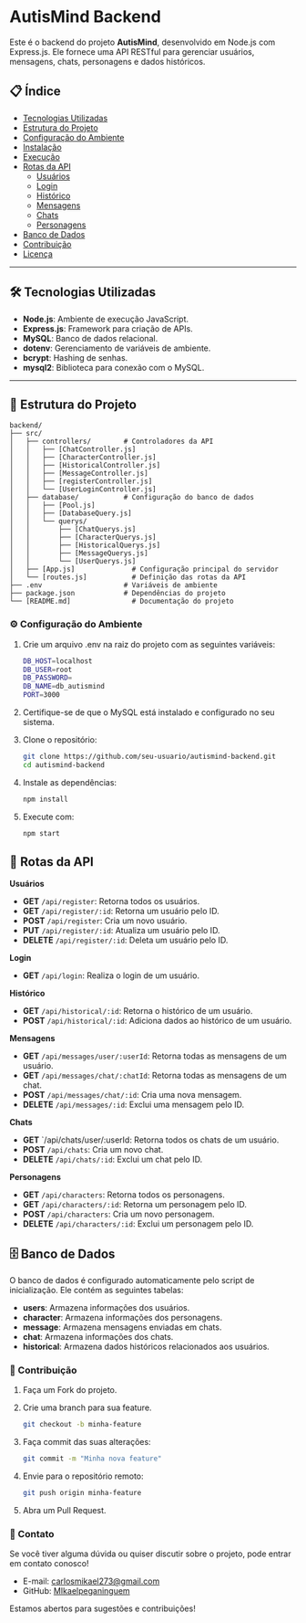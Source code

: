 # AutisMind Backend

Este é o backend do projeto **AutisMind**, desenvolvido em Node.js com Express.js. Ele fornece uma API RESTful para gerenciar usuários, mensagens, chats, personagens e dados históricos.

## 📋 Índice

- [Tecnologias Utilizadas](#tecnologias-utilizadas)
- [Estrutura do Projeto](#estrutura-do-projeto)
- [Configuração do Ambiente](#configuração-do-ambiente)
- [Instalação](#instalação)
- [Execução](#execução)
- [Rotas da API](#rotas-da-api)
  - [Usuários](#usuários)
  - [Login](#login)
  - [Histórico](#histórico)
  - [Mensagens](#mensagens)
  - [Chats](#chats)
  - [Personagens](#personagens)
- [Banco de Dados](#banco-de-dados)
- [Contribuição](#contribuição)
- [Licença](#licença)

---

## 🛠 Tecnologias Utilizadas

- **Node.js**: Ambiente de execução JavaScript.
- **Express.js**: Framework para criação de APIs.
- **MySQL**: Banco de dados relacional.
- **dotenv**: Gerenciamento de variáveis de ambiente.
- **bcrypt**: Hashing de senhas.
- **mysql2**: Biblioteca para conexão com o MySQL.

---

## 📂 Estrutura do Projeto

```plaintext
backend/
├── src/
│   ├── controllers/        # Controladores da API
│   │   ├── [ChatController.js]
│   │   ├── [CharacterController.js]
│   │   ├── [HistoricalController.js]
│   │   ├── [MessageController.js]
│   │   ├── [registerController.js]
│   │   └── [UserLoginController.js]
│   ├── database/           # Configuração do banco de dados
│   │   ├── [Pool.js]
│   │   ├── [DatabaseQuery.js]
│   │   └── querys/
│   │       ├── [ChatQuerys.js]
│   │       ├── [CharacterQuerys.js]
│   │       ├── [HistoricalQuerys.js]
│   │       ├── [MessageQuerys.js]
│   │       └── [UserQuerys.js]
│   ├── [App.js]              # Configuração principal do servidor
│   └── [routes.js]           # Definição das rotas da API
├── .env                    # Variáveis de ambiente
├── package.json            # Dependências do projeto
└── [README.md]               # Documentação do projeto
```


### ⚙️ Configuração do Ambiente

1. Crie um arquivo .env na raiz do projeto com as seguintes variáveis:

    ```bash
    DB_HOST=localhost
    DB_USER=root
    DB_PASSWORD=
    DB_NAME=db_autismind
    PORT=3000
    ```

2. Certifique-se de que o MySQL está instalado e configurado no seu sistema.

3. Clone o repositório:

    ```bash
    git clone https://github.com/seu-usuario/autismind-backend.git
    cd autismind-backend
    ```

4. Instale as dependências:

    ```bash
    npm install
    ```

5. Execute com:

    ```bash
    npm start
    ```

## 📖 Rotas da API

**Usuários**

- **GET** `/api/register`: Retorna todos os usuários.
- **GET** `/api/register/:id`: Retorna um usuário pelo ID.
- **POST** `/api/register`: Cria um novo usuário.
- **PUT** `/api/register/:id`: Atualiza um usuário pelo ID.
- **DELETE** `/api/register/:id`: Deleta um usuário pelo ID.

**Login**

 - **GET** `/api/login`: Realiza o login de um usuário.

**Histórico**

- **GET** `/api/historical/:id`: Retorna o histórico de um usuário.
- **POST** `/api/historical/:id`: Adiciona dados ao histórico de um usuário.

**Mensagens**

- **GET** `/api/messages/user/:userId`: Retorna todas as mensagens de um usuário.
- **GET** `/api/messages/chat/:chatId`: Retorna todas as mensagens de um chat.
- **POST** `/api/messages/chat/:id`: Cria uma nova mensagem.
- **DELETE** `/api/messages/:id`: Exclui uma mensagem pelo ID.

**Chats**

- **GET** `/api/chats/user/:userId: Retorna todos os chats de um usuário.
- **POST** `/api/chats`: Cria um novo chat.
- **DELETE** `/api/chats/:id`: Exclui um chat pelo ID.

**Personagens**

- **GET** `/api/characters`: Retorna todos os personagens.
- **GET** `/api/characters/:id`: Retorna um personagem pelo ID.
- **POST** `/api/characters`: Cria um novo personagem.
- **DELETE** `/api/characters/:id`: Exclui um personagem pelo ID.


## 🗄 Banco de Dados

O banco de dados é configurado automaticamente pelo script de inicialização. Ele contém as seguintes tabelas:

- **users**: Armazena informações dos usuários.
- **character**: Armazena informações dos personagens.
- **message**: Armazena mensagens enviadas em chats.
- **chat**: Armazena informações dos chats.
- **historical**: Armazena dados históricos relacionados aos usuários.


### 🤝 Contribuição

1. Faça um Fork do projeto.
2. Crie uma branch para sua feature.

    ```bash
    git checkout -b minha-feature

3. Faça commit das suas alterações:

    ```bash
    git commit -m "Minha nova feature"

4. Envie para o repositório remoto:

    ```bash
    git push origin minha-feature

5. Abra um Pull Request.


### 📧 Contato

Se você tiver alguma dúvida ou quiser discutir sobre o projeto, pode entrar em contato conosco!

- E-mail: carlosmikael273@gmail.com
- GitHub: [MIkaelpeganinguem](https://github.com/MIkaelpeganinguem)

Estamos abertos para sugestões e contribuições!